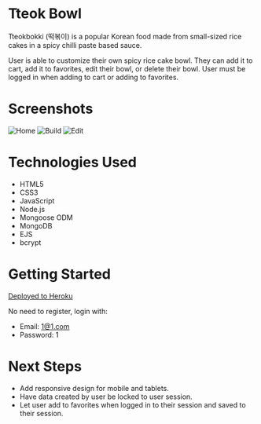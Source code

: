# Tteok Bowl
Tteokbokki (떡볶이) is a popular Korean food made from small-sized rice cakes in a spicy chilli paste based sauce.

User is able to customize their own spicy rice cake bowl. They can add it to cart, add it to favorites, edit their bowl, or delete their bowl. User must be logged in when adding to cart or adding to favorites.

# Screenshots
![Home](https://i.imgur.com/RUx0s44.png)
![Build](https://i.imgur.com/ApZIZGp.png)
![Edit](https://i.imgur.com/PZlIzWw.png)

# Technologies Used
- HTML5
- CSS3
- JavaScript
- Node.js
- Mongoose ODM
- MongoDB
- EJS
- bcrypt

# Getting Started
[Deployed to Heroku](https://warm-brook-32210.herokuapp.com/)

No need to register, login with:
- Email: 1@1.com
- Password: 1

# Next Steps
- Add responsive design for mobile and tablets.
- Have data created by user be locked to user session.
- Let user add to favorites when logged in to their session and saved to their session.